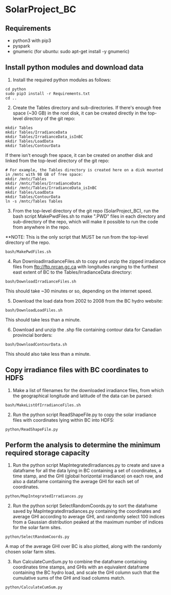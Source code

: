 # SolarProject_BC

## Requirements
  * python3 with pip3
  * pyspark
  * gnumeric (for ubuntu: sudo apt-get install -y gnumeric)
   
   
## Install python modules and download data
  
1. Install the required python modules as follows:
  
~~~~
cd python
sudo pip3 install -r Requirements.txt
cd ..
~~~~
    
2. Create the Tables directory and sub-directories. If there's enough free space (~30 GB) in the root disk, it can be created directly in the top-level directory of the git repo:
  
~~~~
mkdir Tables
mkdir Tables/IrradianceData
mkdir Tables/IrradianceData_isInBC
mkdir Tables/LoadData
mkdir Tables/ContourData
~~~~
  
If there isn't enough free space, it can be created on another disk and linked from the top-level directory of the git repo:
  
~~~~
# For example, the Tables directory is created here on a disk mounted in /mntc with 98 GB of free space:
mkdir /mntc/Tables
mkdir /mntc/Tables/IrradianceData
mkdir /mntc/Tables/IrradianceData_isInBC
mkdir Tables/LoadData
mkdir Tables/ContourData
ln -s /mntc/Tables Tables
~~~~
  
3. From the top-level directory of the git repo (SolarProject_BC), run the bash script MakePwdFiles.sh to make ".PWD" files in each directory and sub-directory of the repo, which will make it possible to run the code from anywhere in the repo. 

**NOTE: This is the only script that MUST be run from the top-level directory of the repo.
  
~~~~
bash/MakePwdFiles.sh
~~~~
  
4. Run DownloadIrradianceFiles.sh to copy and unzip the zipped irradiance files from ftp://ftp.nrcan.gc.ca with longitudes ranging to the furthest east extent of BC to the Tables/IrradianceData directory:
  
~~~~
bash/DownloadIrradianceFiles.sh
~~~~

This should take ~30 minutes or so, depending on the internet speed.
  
5. Download the load data from 2002 to 2008 from the BC hydro website:

~~~~
bash/DownloadLoadFiles.sh
~~~~

This should take less than a minute. 
  
6. Download and unzip the .shp file containing contour data for Canadian provincial borders:

~~~~
bash/DownloadContourData.sh
~~~~

This should also take less than a minute.


## Copy irradiance files with BC coordinates to HDFS

1. Make a list of filenames for the downloaded irradiance files, from which the geographical longitude and latitude of the data can be parsed:

~~~~
bash/MakeListOfIrradianceFiles.sh
~~~~

2. Run the python script ReadShapeFile.py to copy the solar irradiance files with coordinates lying within BC into HDFS:

~~~~
python/ReadShapeFile.py
~~~~

## Perform the analysis to determine the minimum required storage capacity

1. Run the python script MapIntegratedIrradiances.py to create and save a dataframe for all the data lying in BC containing a set of coordinates, a time stamp, and the GHI (global horizontal irradiance) on each row, and also a dataframe containing the average GHI for each set of coordinates.

~~~~
python/MapIntegratedIrradiances.py
~~~~

2. Run the python script SelectRandomCoords.py to sort the dataframe saved by MapIntegratedIrradiances.py containing the coordinates and average GHI according to average GHI, and randomly select 100 indices from a Gaussian distribution peaked at the maximum number of indices for the solar farm sites. 

~~~~
python/SelectRandomCoords.py
~~~~

A map of the average GHI over BC is also plotted, along with the randomly chosen solar farm sites.

3. Run CalculateCumSum.py to combine the dataframe containing coordinates time stamps, and GHIs with an equivalent dataframe containing the BC hydro load, and scale the GHI column such that the cumulative sums of the GHI and load columns match.

~~~~
python/CalculateCumSum.py
~~~~
